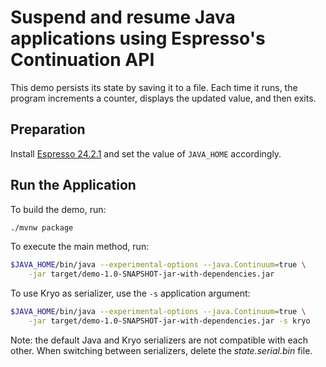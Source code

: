 # Suspend and resume Java applications using Espresso's Continuation API

This demo persists its state by saving it to a file.
Each time it runs, the program increments a counter, displays the updated value, and then exits.

## Preparation

Install [Espresso 24.2.1](https://www.graalvm.org/latest/reference-manual/espresso/) and set the value of `JAVA_HOME` accordingly.

## Run the Application

To build the demo, run:

```bash
./mvnw package
```

To execute the main method, run:

```bash
$JAVA_HOME/bin/java --experimental-options --java.Continuum=true \
    -jar target/demo-1.0-SNAPSHOT-jar-with-dependencies.jar
```

To use Kryo as serializer, use the `-s` application argument:

```bash
$JAVA_HOME/bin/java --experimental-options --java.Continuum=true \
    -jar target/demo-1.0-SNAPSHOT-jar-with-dependencies.jar -s kryo
```

Note: the default Java and Kryo serializers are not compatible with each other.
When switching between serializers, delete the _state.serial.bin_ file.
